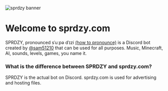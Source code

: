 ![sprdzy banner](https://github.com/user-attachments/assets/1946ad39-57af-4268-95e3-eb117c0cdd8f)
# Welcome to sprdzy.com
SPRDZY, pronounced sˈuːpə dˈɪzi [(how to pronounce)](https://ipa-reader.com/?text=s%CB%88u%CB%90p%C9%99%20d%CB%88%C9%AAzi_) is a Discord bot created by [@sam51210](https://github.com/sam51210) that can be used for all purposes. Music, Minecraft, AI, sounds, levels, games, you name it.

### What is the difference between SPRDZY and sprdzy.com?
SPRDZY is the actual bot on Discord. sprdzy.com is used for advertising and hosting files.
